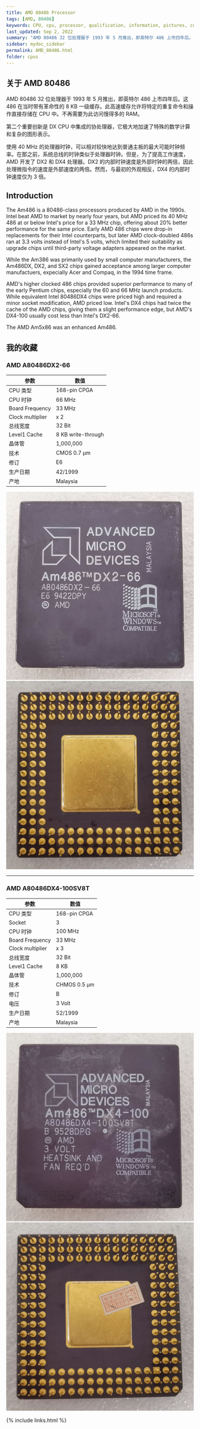 ```yaml
---
title: AMD 80486 Processor
tags: [AMD, 80486]
keywords: CPU, cpu, processor, qualification, information, pictures, core, frequency, chip packaging, packaging, cpu info, x86, collection, amd, cyrix, harris, ibm, idt, iit, intel, motorola, nec, sgs, sgs-thomson, siemens, ST, signetics, mhs, ti, texas instruments, ulsi, umc, weitek, zilog, 808x, 8085, 8088, 8086, 80188, 80186, 80286, 286, 80386, 386, i386, Am386, 386sx, 386dx, 486, i486, 586, 486sx, 486dx, overdrive, 487, pentium, 586, 5x86, 386dlc, 386slc, 486dx2, mmx, ppro, pentium-pro, pro, athlon, duron, z80, dirk oppelt, dirk, oppelt, engineering, sample, samples
last_updated: Sep 2, 2022
summary: "AMD 80486 32 位处理器于 1993 年 5 月推出，即英特尔 486 上市四年后。"
sidebar: mydoc_sidebar
permalink: AMD_80486.html
folder: cpus
---
```


## 关于 AMD 80486

AMD 80486 32 位处理器于 1993 年 5 月推出，即英特尔 486 上市四年后。这 486 在当时带有革命性的 8 KB 一级缓存。此高速缓存允许将特定的重复命令和操作直接存储在 CPU 中。不再需要为此访问慢得多的 RAM。

第二个重要创新是 DX CPU 中集成的协处理器，它极大地加速了特殊的数学计算和复杂的图形表示。

使用 40 MHz 的处理器时钟，可以相对较快地达到普通主板的最大可能时钟频率。在那之前，系统总线的时钟类似于处理器时钟。但是，为了提高工作速度，AMD 开发了 DX2 和 DX4 处理器。DX2 的内部时钟速度是外部时钟的两倍，因此处理微指令的速度是外部速度的两倍。然而，与最初的外观相反，DX4 的内部时钟速度仅为 3 倍。

## Introduction

The Am486 is a 80486-class processors produced by AMD in the 1990s. Intel beat AMD to market by nearly four years, but AMD priced its 40 MHz 486 at or below Intel's price for a 33 MHz chip, offering about 20% better performance for the same price. Early AMD 486 chips were drop-in replacements for their Intel counterparts, but later AMD clock-doubled 486s ran at 3.3 volts instead of Intel's 5 volts, which limited their suitability as upgrade chips until third-party voltage adapters appeared on the market.
 
While the Am386 was primarily used by small computer manufacturers, the Am486DX, DX2, and SX2 chips gained acceptance among larger computer manufactuers, expecially Acer and Compaq, in the 1994 time frame.
 
AMD's higher clocked 486 chips provided superior performance to many of the early Pentium chips, especially the 60 and 66 MHz launch products. While equivalent Intel 80486DX4 chips were priced high and required a minor socket modification, AMD priced low. Intel's DX4 chips had twice the cache of the AMD chips, giving them a slight performance edge, but AMD's DX4-100 usually cost less than Intel's DX2-66.
 
The AMD Am5x86 was an enhanced Am486.

## 我的收藏

### AMD A80486DX2-66

| 参数 | 数值 |
| ------ | ------ |
| CPU 类型 | 168-pin CPGA |
| CPU 时钟 | 66 MHz |
| Board Frequency | 33 MHz |
| Clock multiplier | x 2 |
| 总线宽度 | 32 Bit |
| Level1 Cache | 8 KB write-through |
| 晶体管 | 1,000,000 |
| 技术 | CMOS 0.7 µm |
| 修订 | E6 |
| 生产日期 | 42/1999 |
| 产地 | Malaysia |

![AMD A80486DX2-66 正面](/images/cpus/AMD/AMD_A80486DX2-66_1.jpg)
![AMD A80486DX2-66 反面](/images/cpus/AMD/AMD_A80486DX2-66_2.jpg)

---------

### AMD A80486DX4-100SV8T

| 参数 | 数值 |
| ------ | ------ |
| CPU 类型 | 168-pin CPGA |
| Socket | 3 |
| CPU 时钟 | 100 MHz |
| Board Frequency | 33 MHz |
| Clock multiplier | x 3 |
| 总线宽度 | 32 Bit |
| Level1 Cache | 8 KB |
| 晶体管 | 1,000,000 |
| 技术 | CHMOS 0.5 µm |
| 修订 | B |
| 电压 | 3 Volt |
| 生产日期 | 52/1999 |
| 产地 | Malaysia |

![AMD A80486DX4-100SV8T 正面](/images/cpus/AMD/AMD_A80486DX4-100SV8T_1.jpg)
![AMD A80486DX4-100SV8T 反面](/images/cpus/AMD/AMD_A80486DX4-100SV8T_2.jpg)

{% include links.html %}
